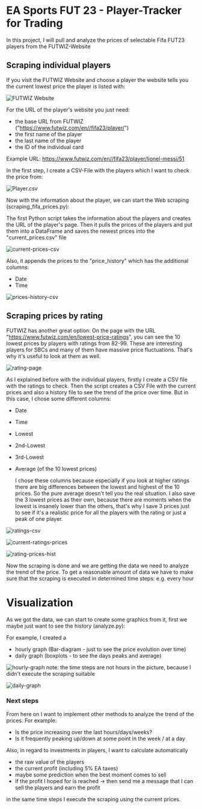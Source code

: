 # EA Sports FUT 23 - Player-Tracker for Trading
 In this project, I will pull and analyze the prices of selectable Fifa FUT23 players from the FUTWIZ-Website

## Scraping individual players
If you visit the FUTWIZ Website and choose a player the website tells you the current lowest price the player is listed with:

![FUTWIZ Website](futwiz-messi-page.PNG "FUTWIZ")

For the URL of the player's website you just need:
- the base URL from FUTWIZ ("https://www.futwiz.com/en//fifa23/player/")
- the first name of the player
- the last name of the player
- the ID of the individual card
  
Example URL: https://www.futwiz.com/en//fifa23/player/lionel-messi/51

In the first step, I create a CSV-File with the players which I want to check the price from:

![Player.csv](player-file.PNG "Player file")

Now with the information about the player, we can start the Web scraping (scraping_fifa_prices.py):

The first Python script takes the information about the players and creates the URL of the player's page.
Then it pulls the prices of the players and put them into a DataFrame and saves the newest prices into the "current_prices.csv" file

![current-prices-csv](current-prices.png "Player price")

Also, it appends the prices to the "price_history" which has the additional columns:
- Date
- Time

![prices-history-csv](prices-history.png "Player history")
  

## Scraping prices by rating

FUTWIZ has another great option:
On the page with the URL "https://www.futwiz.com/en/lowest-price-ratings", you can see the 10 lowest prices by players with ratings from 82-99. These are interesting players for SBCs and many of them have massive price fluctuations. That's why it's useful to look at them as well.

![rating-page](rating-page.png "Rating prices")

As I explained before with the individual players, firstly I create a CSV file with the ratings to check. Then the script creates a CSV File with the current prices and also a history file to see the trend of the price over time. But in this case, I chose some different columns:
- Date
- Time
- Lowest
- 2nd-Lowest
- 3rd-Lowest
- Average (of the 10 lowest prices)

  I chose these columns because especially if you look at higher ratings there are big differences between the lowest and highest of the 10 prices. So the pure average doesn't tell you the real situation. 
  I also save the 3 lowest prices as their own, because there are moments when the lowest is insanely lower than the others, that's why I save 3 prices just to see if it's a realistic price for all the players with the rating or just a peak of one player.

![ratings-csv](ratings-csv.png "Ratings")

![current-ratings-prices](current-rating-prices-csv.png "current prices by rating")

![rating-prices-hist](rating-prices-hist-csv.png "Ratings history")

  Now the scraping is done and we are getting the data we need to analyze the trend of the price.
To get a reasonable amount of data we have to make sure that the scraping is executed in determined time steps: e.g. every hour
 
# Visualization 

As we got the data, we can start to create some graphics from it, first we maybe just want to see the history (analyze.py):

For example, I created a
- hourly graph (Bar-diagram - just to see the price evolution over time)
- daily graph (boxplots - to see the days peaks and average)

![hourly-graph](hourly-graph.png "Hourly")
note: the time steps are not hours in the picture, because I didn't execute the scraping suitable

![daily-graph](daily-graph.png "Daily")

### Next steps

From here on I want to implement other methods to analyze the trend of the prices.
For example:
- Is the price increasing over the last hours/days/weeks?
- Is it frequently peaking up/down at some point in the week / at a day

Also, in regard to investments in players, I want to calculate automatically  
- the raw value of the players 
- the current profit (including 5% EA taxes)
- maybe some prediction when the best moment comes to sell
- if the profit I hoped for is reached -> then send me a message that I can sell the players and earn the profit
  
in the same time steps I execute the scraping using the current prices.
